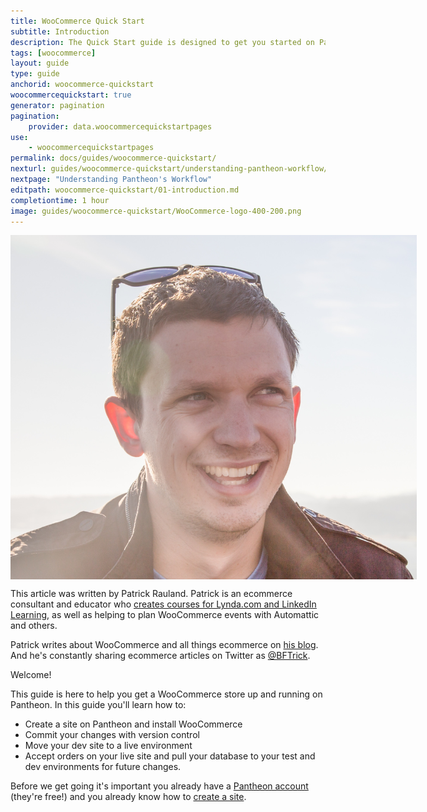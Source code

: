 ```yaml
---
title: WooCommerce Quick Start
subtitle: Introduction
description: The Quick Start guide is designed to get you started on Pantheon.
tags: [woocommerce]
layout: guide
type: guide
anchorid: woocommerce-quickstart
woocommercequickstart: true
generator: pagination
pagination:
    provider: data.woocommercequickstartpages
use:
    - woocommercequickstartpages
permalink: docs/guides/woocommerce-quickstart/
nexturl: guides/woocommerce-quickstart/understanding-pantheon-workflow/
nextpage: "Understanding Pantheon's Workflow"
editpath: woocommerce-quickstart/01-introduction.md
completiontime: 1 hour
image: guides/woocommerce-quickstart/WooCommerce-logo-400-200.png
---
```


<p style="text-align:center;">
    <img align="center" src="/source/docs/assets/images/guides/woocommerce-quickstart/Patrick-Rauland-headshot.jpg" style="max-width:650px;" alt="Patrick Rauland">
</p>

This article was written by Patrick Rauland. Patrick is an ecommerce consultant and educator who [creates courses for Lynda.com and LinkedIn Learning](https://www.linkedin.com/learning/instructors/patrick-rauland?u=2125562), as well as helping to plan WooCommerce events with Automattic and others.

Patrick writes about WooCommerce and all things ecommerce on [his blog](https://www.speakinginbytes.com/). And he's constantly sharing ecommerce articles on Twitter as [@BFTrick](https://twitter.com/BFTrick).

Welcome!

This guide is here to help you get a WooCommerce store up and running on Pantheon. In this guide you'll learn how to:

* Create a site on Pantheon and install WooCommerce
* Commit your changes with version control
* Move your dev site to a live environment
* Accept orders on your live site and pull your database to your test and dev environments for future changes.

Before we get going it's important you already have a <a href="https://pantheon.io/register" target="_blank">Pantheon account <span class="glyphicons glyphicons-new-window-alt"></span></a> (they're free!) and you already know how to [create a site](/docs/guides/quickstart/create-new-site/).
